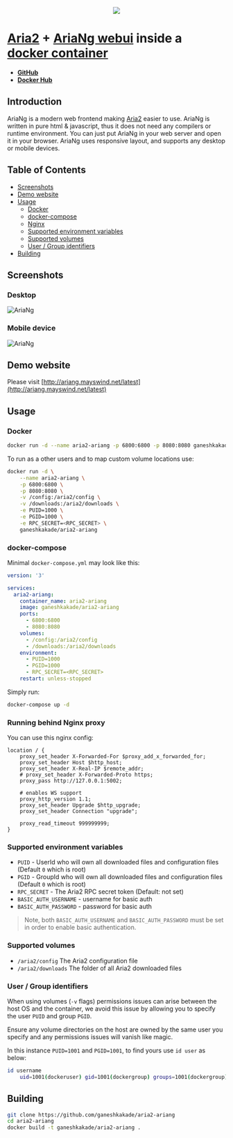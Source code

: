 <p align="center">
  <img src="https://raw.githubusercontent.com/mayswind/AriaNg-Native/master/assets/AriaNg.ico" />
</p>

# [Aria2](https://github.com/aria2/aria2) + [AriaNg webui](https://github.com/mayswind/AriaNg) inside a [docker container](https://hub.docker.com/r/ganeshkakade/aria2-ariang)

- **[GitHub](https://github.com/ganeshkakade/aria2-ariang)**
- **[Docker Hub](https://hub.docker.com/r/ganeshkakade/aria2-ariang)**

## Introduction

AriaNg is a modern web frontend making [Aria2](https://github.com/aria2/aria2) easier to use. AriaNg is written in pure html & javascript, thus it does not need any compilers or runtime environment. You can just put AriaNg in your web server and open it in your browser. AriaNg uses responsive layout, and supports any desktop or mobile devices.

## Table of Contents

- [Screenshots](#screenshots)
- [Demo website](#demo-website)
- [Usage](#usage)
  - [Docker](#docker)
  - [docker-compose](#docker-compose)
  - [Nginx](#running-behind-nginx-proxy)
  - [Supported environment variables](#supported-environment-variables)
  - [Supported volumes](#supported-volumes)
  - [User / Group identifiers](#user-/-group-identifiers)
- [Building](#building)

## Screenshots

### Desktop

![AriaNg](https://raw.githubusercontent.com/mayswind/AriaNg-WebSite/master/screenshots/desktop.png)

### Mobile device

![AriaNg](https://raw.githubusercontent.com/mayswind/AriaNg-WebSite/master/screenshots/mobile.png)

## Demo website

Please visit [http://ariang.mayswind.net/latest](http://ariang.mayswind.net/latest)

## Usage

### Docker

```bash
docker run -d --name aria2-ariang -p 6800:6800 -p 8080:8080 ganeshkakade/aria2-ariang
```

To run as a other users and to map custom volume locations use:

```bash
docker run -d \
    --name aria2-ariang \
    -p 6800:6800 \
    -p 8080:8080 \
    -v /config:/aria2/config \
    -v /downloads:/aria2/downloads \
    -e PUID=1000 \
    -e PGID=1000 \
    -e RPC_SECRET=<RPC_SECRET> \
    ganeshkakade/aria2-ariang
```

### docker-compose

Minimal `docker-compose.yml` may look like this:

```yaml
version: '3'

services:
  aria2-ariang:
    container_name: aria2-ariang
    image: ganeshkakade/aria2-ariang
    ports:
      - 6800:6800
      - 8080:8080
    volumes:
      - /config:/aria2/config
      - /downloads:/aria2/downloads
    environment:
      - PUID=1000
      - PGID=1000
      - RPC_SECRET=<RPC_SECRET>
    restart: unless-stopped
```

Simply run:

```bash
docker-compose up -d
```

### Running behind Nginx proxy

You can use this nginx config:

```nginx
location / {
    proxy_set_header X-Forwarded-For $proxy_add_x_forwarded_for;
    proxy_set_header Host $http_host;
    proxy_set_header X-Real-IP $remote_addr;
    # proxy_set_header X-Forwarded-Proto https;
    proxy_pass http://127.0.0.1:5002;

    # enables WS support
    proxy_http_version 1.1;
    proxy_set_header Upgrade $http_upgrade;
    proxy_set_header Connection "upgrade";

    proxy_read_timeout 999999999;
}
```

### Supported environment variables

- `PUID` - UserId who will own all downloaded files and configuration files (Default `0` which is root)
- `PGID` - GroupId who will own all downloaded files and configuration files (Default `0` which is root)
- `RPC_SECRET` - The Aria2 RPC secret token (Default: not set)
- `BASIC_AUTH_USERNAME` - username for basic auth
- `BASIC_AUTH_PASSWORD` - password for basic auth

> Note, both `BASIC_AUTH_USERNAME` and `BASIC_AUTH_PASSWORD` must be set in order to enable basic authentication.

### Supported volumes

- `/aria2/config` The Aria2 configuration file
- `/aria2/downloads` The folder of all Aria2 downloaded files

### User / Group identifiers

When using volumes (`-v` flags) permissions issues can arise between the host OS and the container, we avoid this issue by allowing you to specify the user `PUID` and group `PGID`.

Ensure any volume directories on the host are owned by the same user you specify and any permissions issues will vanish like magic.

In this instance `PUID=1001` and `PGID=1001`, to find yours use `id user` as below:

```bash
id username
    uid=1001(dockeruser) gid=1001(dockergroup) groups=1001(dockergroup)
```

## Building

```bash
git clone https://github.com/ganeshkakade/aria2-ariang
cd aria2-ariang
docker build -t ganeshkakade/aria2-ariang .
```
